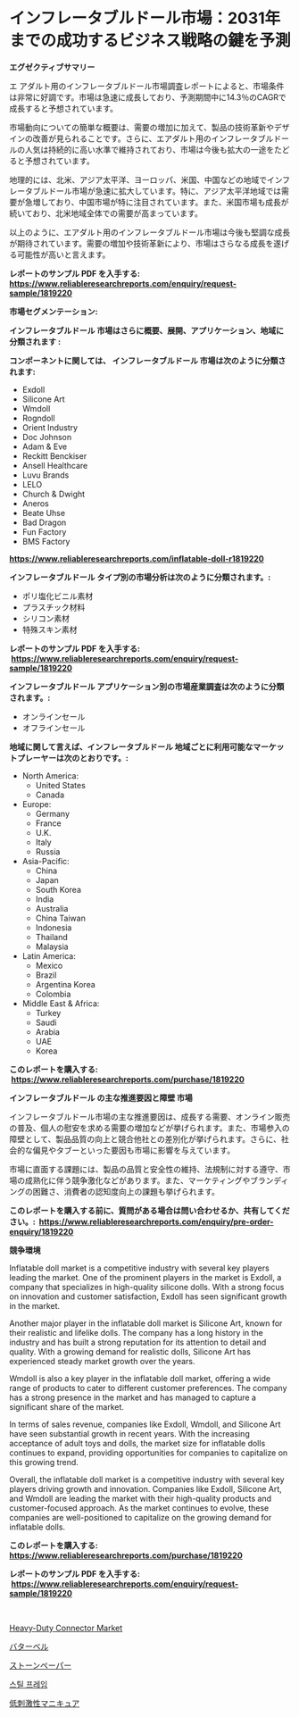 <p><h1>インフレータブルドール市場：2031年までの成功するビジネス戦略の鍵を予測</h1></p><p><strong>エグゼクティブサマリー</strong></p>
<p><p>エ アダルト用のインフレータブルドール市場調査レポートによると、市場条件は非常に好調です。市場は急速に成長しており、予測期間中に14.3％のCAGRで成長すると予想されています。</p><p>市場動向についての簡単な概要は、需要の増加に加えて、製品の技術革新やデザインの改善が見られることです。さらに、エアダルト用のインフレータブルドールの人気は持続的に高い水準で維持されており、市場は今後も拡大の一途をたどると予想されています。</p><p>地理的には、北米、アジア太平洋、ヨーロッパ、米国、中国などの地域でインフレータブルドール市場が急速に拡大しています。特に、アジア太平洋地域では需要が急増しており、中国市場が特に注目されています。また、米国市場も成長が続いており、北米地域全体での需要が高まっています。</p><p>以上のように、エアダルト用のインフレータブルドール市場は今後も堅調な成長が期待されています。需要の増加や技術革新により、市場はさらなる成長を遂げる可能性が高いと言えます。</p></p>
<p><strong>レポートのサンプル PDF を入手する: <a href="https://www.reliableresearchreports.com/enquiry/request-sample/1819220">https://www.reliableresearchreports.com/enquiry/request-sample/1819220</a></strong></p>
<p><strong>市場セグメンテーション:</strong></p>
<p><strong> インフレータブルドール 市場はさらに概要、展開、アプリケーション、地域に分類されます :</strong></p>
<p><strong>コンポーネントに関しては、 インフレータブルドール 市場は次のように分類されます: &nbsp;</strong></p>
<p><ul><li>Exdoll</li><li>Silicone Art</li><li>Wmdoll</li><li>Rogndoll</li><li>Orient Industry</li><li>Doc Johnson</li><li>Adam & Eve</li><li>Reckitt Benckiser</li><li>Ansell Healthcare</li><li>Luvu Brands</li><li>LELO</li><li>Church & Dwight</li><li>Aneros</li><li>Beate Uhse</li><li>Bad Dragon</li><li>Fun Factory</li><li>BMS Factory</li></ul></p>
<p><strong><a href="https://www.reliableresearchreports.com/inflatable-doll-r1819220">https://www.reliableresearchreports.com/inflatable-doll-r1819220</a></strong></p>
<p><strong> インフレータブルドール タイプ別の市場分析は次のように分類されます。:</strong></p>
<p><ul><li>ポリ塩化ビニル素材</li><li>プラスチック材料</li><li>シリコン素材</li><li>特殊スキン素材</li></ul></p>
<p><strong>レポートのサンプル PDF を入手する: &nbsp;<a href="https://www.reliableresearchreports.com/enquiry/request-sample/1819220">https://www.reliableresearchreports.com/enquiry/request-sample/1819220</a></strong></p>
<p><strong> インフレータブルドール アプリケーション別の市場産業調査は次のように分類されます。:</strong></p>
<p><ul><li>オンラインセール</li><li>オフラインセール</li></ul></p>
<p><strong>地域に関して言えば、インフレータブルドール 地域ごとに利用可能なマーケットプレーヤーは次のとおりです。:</strong></p>
<p><ul>
    <li>
        North America:
        <ul>
            <li>United States</li>
            <li>Canada</li>
        </ul>
    </li>
    <li>
        Europe:
        <ul>
            <li>Germany</li>
            <li>France</li>
            <li>U.K.</li>
            <li>Italy</li>
            <li>Russia</li>
        </ul>
    </li>
    <li>
        Asia-Pacific:
        <ul>
            <li>China</li>
            <li>Japan</li>
            <li>South Korea</li>
            <li>India</li>
            <li>Australia</li>
            <li>China Taiwan</li>
            <li>Indonesia</li>
            <li>Thailand</li>
            <li>Malaysia</li>
        </ul>
    </li>
    <li>
        Latin America:
        <ul>
            <li>Mexico</li>
            <li>Brazil</li>
            <li>Argentina Korea</li>
            <li>Colombia</li>
        </ul>
    </li>
    <li>
        Middle East & Africa:
        <ul>
            <li>Turkey</li>
            <li>Saudi</li>
            <li>Arabia</li>
            <li>UAE</li>
            <li>Korea</li>
        </ul>
    </li>
    </ul></p>
<p><strong>このレポートを購入する: &nbsp;<a href="https://www.reliableresearchreports.com/purchase/1819220">https://www.reliableresearchreports.com/purchase/1819220</a></strong></p>
<p><strong>インフレータブルドール の主な推進要因と障壁 市場</strong></p>
<p><p>インフレータブルドール市場の主な推進要因は、成長する需要、オンライン販売の普及、個人の慰安を求める需要の増加などが挙げられます。また、市場参入の障壁として、製品品質の向上と競合他社との差別化が挙げられます。さらに、社会的な偏見やタブーといった要因も市場に影響を与えています。</p><p>市場に直面する課題には、製品の品質と安全性の維持、法規制に対する遵守、市場の成熟化に伴う競争激化などがあります。また、マーケティングやブランディングの困難さ、消費者の認知度向上の課題も挙げられます。</p></p>
<p><strong>このレポートを購入する前に、質問がある場合は問い合わせるか、共有してください。:&nbsp; <a href="https://www.reliableresearchreports.com/enquiry/pre-order-enquiry/1819220">https://www.reliableresearchreports.com/enquiry/pre-order-enquiry/1819220</a></strong></p>
<p><strong>競争環境</strong></p>
<p><p>Inflatable doll market is a competitive industry with several key players leading the market. One of the prominent players in the market is Exdoll, a company that specializes in high-quality silicone dolls. With a strong focus on innovation and customer satisfaction, Exdoll has seen significant growth in the market.</p><p>Another major player in the inflatable doll market is Silicone Art, known for their realistic and lifelike dolls. The company has a long history in the industry and has built a strong reputation for its attention to detail and quality. With a growing demand for realistic dolls, Silicone Art has experienced steady market growth over the years.</p><p>Wmdoll is also a key player in the inflatable doll market, offering a wide range of products to cater to different customer preferences. The company has a strong presence in the market and has managed to capture a significant share of the market.</p><p>In terms of sales revenue, companies like Exdoll, Wmdoll, and Silicone Art have seen substantial growth in recent years. With the increasing acceptance of adult toys and dolls, the market size for inflatable dolls continues to expand, providing opportunities for companies to capitalize on this growing trend.</p><p>Overall, the inflatable doll market is a competitive industry with several key players driving growth and innovation. Companies like Exdoll, Silicone Art, and Wmdoll are leading the market with their high-quality products and customer-focused approach. As the market continues to evolve, these companies are well-positioned to capitalize on the growing demand for inflatable dolls.</p></p>
<p><strong>このレポートを購入する: &nbsp; <a href="https://www.reliableresearchreports.com/purchase/1819220">https://www.reliableresearchreports.com/purchase/1819220</a></strong></p>
<p><strong>レポートのサンプル PDF を入手する: &nbsp;<a href="https://www.reliableresearchreports.com/enquiry/request-sample/1819220">https://www.reliableresearchreports.com/enquiry/request-sample/1819220</a></strong><strong></strong></p>
<p>&nbsp;</p>
<p><p><a href="https://github.com/mancsybtousav/Market-Research-Report-List-2/blob/main/heavy-duty-connector-market.md">Heavy-Duty Connector Market</a></p><p><a href="https://github.com/KaydenJohns1964/Market-Research-Report-List-1/blob/main/715760329564.md">バターベル</a></p><p><a href="https://medium.com/@camilcosta76856/%E7%9F%B3%E7%B4%99%E5%B8%82%E5%A0%B4%E8%A6%8F%E6%A8%A1-%E5%B8%82%E5%A0%B4%E5%B1%95%E6%9C%9B%E3%81%A8%E5%B8%82%E5%A0%B4%E4%BA%88%E6%B8%AC-2024%E5%B9%B4%E3%81%8B%E3%82%892031%E5%B9%B4-8c4ee1d24be0">ストーンペーパー</a></p><p><a href="https://medium.com/@witoldadamczyk1904/%EA%B0%95%EC%B2%A0-%ED%94%84%EB%A0%88%EC%9E%84-%EC%8B%9C%EC%9E%A5%EC%9D%80-%EC%8B%9C%EC%9E%A5-%EC%A0%90%EC%9C%A0%EC%9C%A8-%EC%8B%9C%EC%9E%A5-%EB%8F%99%ED%96%A5-%EB%B0%8F-%EC%8B%9C%EC%9E%A5-%EC%84%B1%EC%9E%A5%EC%97%90-%EB%8C%80%ED%95%9C-%EC%A0%95%EB%B3%B4%EB%A5%BC-%EC%A0%9C%EA%B3%B5%ED%95%A9%EB%8B%88%EB%8B%A4-cc9e8fcc55c3">스틸 프레임</a></p><p><a href="https://github.com/marbadji/Market-Research-Report-List-1/blob/main/177855929563.md">低刺激性マニキュア</a></p></p>